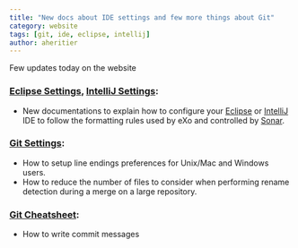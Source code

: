 ```yaml
---
title: "New docs about IDE settings and few more things about Git"
category: website
tags: [git, ide, eclipse, intellij]
author: aheritier
---
```


Few updates today on the website

<!--more-->

### [Eclipse Settings](/docs/ide/eclipse/settings/), [IntelliJ Settings](/docs/ide/intellij/settings/):

* New documentations to explain how to configure your [Eclipse](https://www.eclipse.org) or [IntelliJ](http://www.jetbrains.com/idea/) IDE to follow the formatting rules used by eXo and controlled by [Sonar](https://sonar.exoplatform.org).

### [Git Settings](/docs/scm/git/settings/):

* How to setup line endings preferences for Unix/Mac and Windows users.
* How to reduce the number of files to consider when performing rename detection during a merge on a large repository.

### [Git Cheatsheet](/docs/scm/git/cheatsheet/):

* How to write commit messages
